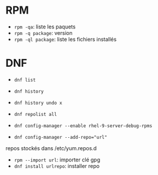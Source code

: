 # RPM

- `rpm -qa`: liste les paquets
- `rpm -q package`: version
- `rpm -ql package`: liste les fichiers installés

# DNF

- `dnf list`
- `dnf history`
- `dnf history undo x`

- `dnf repolist all`
- `dnf config-manager --enable rhel-9-server-debug-rpms`
- `dnf config-manager --add-repo="url"`

repos stockés dans /etc/yum.repos.d

- `rpm --import url`: importer clé gpg
- `dnf install urlrepo`: installer repo
